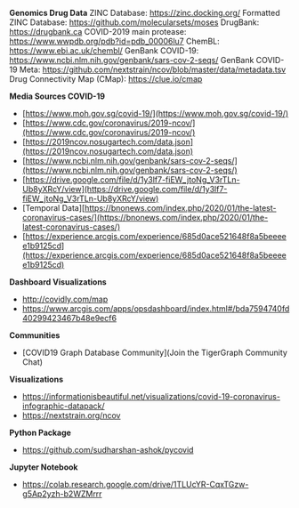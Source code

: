 **Genomics Drug Data**
ZINC Database: https://zinc.docking.org/
Formatted ZINC Database: https://github.com/molecularsets/moses
DrugBank: https://drugbank.ca
COVID-2019 main protease: https://www.wwpdb.org/pdb?id=pdb_00006lu7
ChemBL: https://www.ebi.ac.uk/chembl/
GenBank COVID-19: https://www.ncbi.nlm.nih.gov/genbank/sars-cov-2-seqs/
GenBank COVID-19 Meta: https://github.com/nextstrain/ncov/blob/master/data/metadata.tsv
Drug Connectivity Map (CMap): https://clue.io/cmap 

**Media Sources COVID-19**
* [https://www.moh.gov.sg/covid-19/](https://www.moh.gov.sg/covid-19/)
* [https://www.cdc.gov/coronavirus/2019-ncov/](https://www.cdc.gov/coronavirus/2019-ncov/)
* [https://2019ncov.nosugartech.com/data.json](https://2019ncov.nosugartech.com/data.json)
* [https://www.ncbi.nlm.nih.gov/genbank/sars-cov-2-seqs/](https://www.ncbi.nlm.nih.gov/genbank/sars-cov-2-seqs/)
* [https://drive.google.com/file/d/1y3lf7-fiEW_jtoNg_V3rTLn-Ub8yXRcY/view](https://drive.google.com/file/d/1y3lf7-fiEW_jtoNg_V3rTLn-Ub8yXRcY/view)
* [Temporal Data][https://bnonews.com/index.php/2020/01/the-latest-coronavirus-cases/](https://bnonews.com/index.php/2020/01/the-latest-coronavirus-cases/)
* [https://experience.arcgis.com/experience/685d0ace521648f8a5beeeee1b9125cd](https://experience.arcgis.com/experience/685d0ace521648f8a5beeeee1b9125cd)

**Dashboard Visualizations**
* http://covidly.com/map
* https://www.arcgis.com/apps/opsdashboard/index.html#/bda7594740fd40299423467b48e9ecf6

**Communities**
* [COVID19 Graph Database Community](Join the TigerGraph Community Chat)

**Visualizations**
* https://informationisbeautiful.net/visualizations/covid-19-coronavirus-infographic-datapack/
* https://nextstrain.org/ncov

**Python Package**
* https://github.com/sudharshan-ashok/pycovid

**Jupyter Notebook**
* https://colab.research.google.com/drive/1TLUcYR-CqxTGzw-g5Ap2yzh-b2WZMrrr
